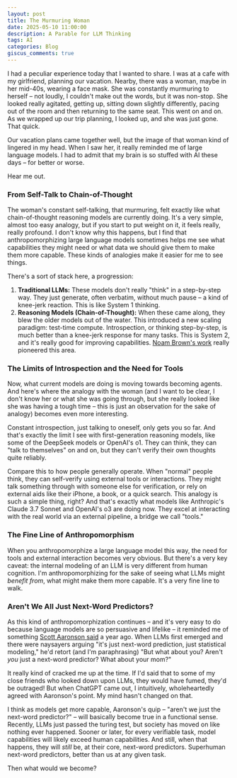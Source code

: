 ```yaml
---
layout: post
title: The Murmuring Woman
date: 2025-05-10 11:00:00
description: A Parable for LLM Thinking
tags: AI
categories: Blog
giscus_comments: true
---
```


I had a peculiar experience today that I wanted to share. I was at a cafe with my girlfriend, planning our vacation. Nearby, there was a woman, maybe in her mid-40s, wearing a face mask. She was constantly murmuring to herself – not loudly, I couldn't make out the words, but it was non-stop. She looked really agitated, getting up, sitting down slightly differently, pacing out of the room and then returning to the same seat. This went on and on. As we wrapped up our trip planning, I looked up, and she was just gone. That quick.

Our vacation plans came together well, but the image of that woman kind of lingered in my head. When I saw her, it really reminded me of large language models. I had to admit that my brain is so stuffed with AI these days – for better or worse.

Hear me out.

### From Self-Talk to Chain-of-Thought

The woman's constant self-talking, that murmuring, felt exactly like what chain-of-thought reasoning models are currently doing. It's a very simple, almost too easy analogy, but if you start to put weight on it, it feels really, really profound. I don't know why this happens, but I find that anthropomorphizing large language models sometimes helps me see what capabilities they might need or what data we should give them to make them more capable. These kinds of analogies make it easier for me to see things.

There's a sort of stack here, a progression:
1.  **Traditional LLMs:** These models don't really "think" in a step-by-step way. They just generate, often verbatim, without much pause – a kind of knee-jerk reaction. This is like System 1 thinking.
2.  **Reasoning Models (Chain-of-Thought):** When these came along, they blew the older models out of the water. This introduced a new scaling paradigm: test-time compute. Introspection, or thinking step-by-step, is much better than a knee-jerk response for many tasks. This is System 2, and it's really good for improving capabilities. [Noam Brown's work](https://www.youtube.com/watch?v=eaAonE58sLU) really pioneered this area.

### The Limits of Introspection and the Need for Tools

Now, what current models are doing is moving towards becoming agents. And here's where the analogy with the woman (and I want to be clear, I don't know her or what she was going through, but she really looked like she was having a tough time – this is just an observation for the sake of analogy) becomes even more interesting.

Constant introspection, just talking to oneself, only gets you so far. And that's exactly the limit I see with first-generation reasoning models, like some of the DeepSeek models or OpenAI's o1. They can think, they can "talk to themselves" on and on, but they can't verify their own thoughts quite reliably.

Compare this to how people generally operate. When "normal" people think, they can self-verify using external tools or interactions. They might talk something through with someone else for verification, or rely on external aids like their iPhone, a book, or a quick search. This analogy is such a simple thing, right? And that's exactly what models like Anthropic's Claude 3.7 Sonnet and OpenAI's o3 are doing now. They excel at interacting with the real world via an external pipeline, a bridge we call "tools."

### The Fine Line of Anthropomorphism

When you anthropomorphize a large language model this way, the need for tools and external interaction becomes very obvious. But there's a very key caveat: the internal modeling of an LLM is very different from human cognition. I'm anthropomorphizing for the sake of seeing what LLMs might *benefit from*, what might make them more capable. It's a very fine line to walk.

### Aren't We All Just Next-Word Predictors?

As this kind of anthropomorphization continues – and it's very easy to do because language models are so persuasive and lifelike – it reminded me of something [Scott Aaronson said](https://youtube.com/watch?v=XgCHZ1G93iA&t=438) a year ago. When LLMs first emerged and there were naysayers arguing "it's just next-word prediction, just statistical modeling," he'd retort (and I'm paraphrasing) "But what about you? Aren't *you* just a next-word predictor? What about your mom?"

It really kind of cracked me up at the time. If I'd said that to some of my close friends who looked down upon LLMs, they would have fumed, they'd be outraged! But when ChatGPT came out, I intuitively, wholeheartedly agreed with Aaronson's point. My mind hasn't changed on that.

I think as models get more capable, Aaronson's quip – "aren't we just the next-word predictor?" – will basically become true in a functional sense. Recently, LLMs just passed the turing test, but society has moved on like nothing ever happened. Sooner or later, for every verifiable task, model capabilities will likely exceed human capabilities. And still, when that happens, they will *still* be, at their core, next-word predictors. Superhuman next-word predictors, better than us at any given task.

Then what would we become?